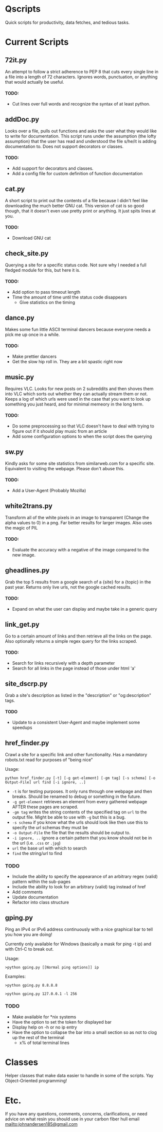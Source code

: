 # Qscripts
Quick scripts for productivity, data fetches, and tedious tasks.

Current Scripts
===============

## 72it.py

An attempt to follow a strict adherence to PEP 8 that cuts every single line in a file into a length of 72 characters. Ignores words, punctuation, or anything that would actually be useful.

#### TODO:
  * Cut lines over full words and recognize the syntax of at least python.

## addDoc.py

Looks over a file, pulls out functions and asks the user what they would like to write for documentation. This script runs under the assumption (the lofty assumption) that the user has read and understood the file s/he/it is adding documentation to. Does not support decorators or classes.

#### TODO:
  * Add support for decorators and classes.
  * Add a config file for custom definition of function documentation

## cat.py

A short script to print out the contents of a file because I didn't feel like downloading the much better GNU cat. This version of cat is so good though, that it doesn't even use pretty print or anything. It just spits lines at you.

#### TODO:
  * Download GNU cat

## check_site.py

Querying a site for a specific status code. Not sure why I needed a full fledged module for this, but here it is.

#### TODO:
  * Add option to pass timeout length
  * Time the amount of time until the status code disappears
    * Give statistics on the timing

## dance.py

Makes some fun little ASCII terminal dancers because everyone needs a pick me up once in a while.

#### TODO:
  * Make prettier dancers
  * Get the slow hip roll in. They are a bit spastic right now

## music.py

Requires VLC. Looks for new posts on 2 subreddits and then shoves them into VLC which sorts out whether they can actually stream them or not. Keeps a log of which urls were used in the case that you want to look up something you just heard, and for minimal memeory in the long term.

#### TODO:
  * Do some preprocessing so that VLC doesn't have to deal with trying to figure out if it should play music from an article
  * Add some configuration options to when the script does the querying

## sw.py

Kindly asks for some site statistics from similarweb.com for a specific site. Equivalent to visiting the webpage. Please don't abuse this.

#### TODO:
  * Add a User-Agent (Probably Mozilla)

## white2trans.py

Transform all of the white pixels in an image to transparent (Change the alpha values to 0) in a png. Far better results for larger images. Also uses the magic of PIL

#### TODO:
  * Evaluate the accuracy with a negative of the image compared to the new image.

## gheadlines.py

Grab the top 5 results from a google search of a {site} for a {topic} in the past year. Returns only live urls, not the google cached results.

#### TODO:
  * Expand on what the user can display and maybe take in a generic query

## link_get.py

Go to a certain amount of links and then retrieve all the links on the page. Also optionally returns a simple regex query for the links scraped.

#### TODO:
  * Search for links recursively with a depth parameter
  * Search for all links in the page instead of those under html 'a'

## site_dscrp.py

Grab a site's description as listed in the "description" or "og:description" tags.

#### TODO
  * Update to a consistent User-Agent and maybe implement some speedups

## href_finder.py

Crawl a site for a specific link and other functionality. Has a mandatory robots.txt read for purposes of "being nice"

Usage:
```
python href_finder.py [-t] [-g get-element] [-gm tag] [-s schema] [-o Output-File] url find [-i ignore, ..]
```
  * `-t` is for testing purposes. It only runs through one webpage and then breaks. Should be renamed to debug or something in the future.
  * `-g get-element` retrieves an element from every gathered webpage AFTER these pages are scraped.
  * `-gm tag` writes the string contents of the specified tag on `url` to the output file. Might be able to use with `-g` but this is a bug.
  * `-s schema` if you know what the urls should look like then use this to specify the url schemas they must be
  * `-o Output-File` the file that the results should be output to.
  * `-i ignore, ..` ignore a certain pattern that you know should not be in the url (i.e. `.css` or `.jpg`)
  * `url` the base url with which to search
  * `find` the string/url to find

### TODO
  * Include the ability to specify the appearance of an arbitrary regex (valid) pattern within the sub-pages
  * Include the ability to look for an arbitrary (valid) tag instead of href
  * Add comments
  * Update documentation
  * Refactor into class structure


## gping.py

Ping an IPv4 or IPv6 address continuously with a nice graphical bar to tell you how you are doing!

Currently only available for Windows (basically a mask for ping -t ip) and with Ctrl-C to break out.

Usage:
```
>python gping.py [[Normal ping options]] ip
```
Examples:
```
>python gping.py 8.8.8.8

>python gping.py 127.0.0.1 -l 256
```

### TODO

  * Make available for \*nix systems
  * Have the option to set the token for displayed bar
  * Display help on -h or no ip entry
  * Have the option to collapse the bar into a small section so as not to clog up the rest of the terminal
    * x% of total terminal lines

Classes
=======

Helper classes that make data easier to handle in some of the scripts. Yay Object-Oriented programming!

Etc.
====

If you have any questions, comments, concerns, clarifications, or need advice on what resin you should use in your carbon fiber hull email <mailto:johnandersen185@gmail.com>
